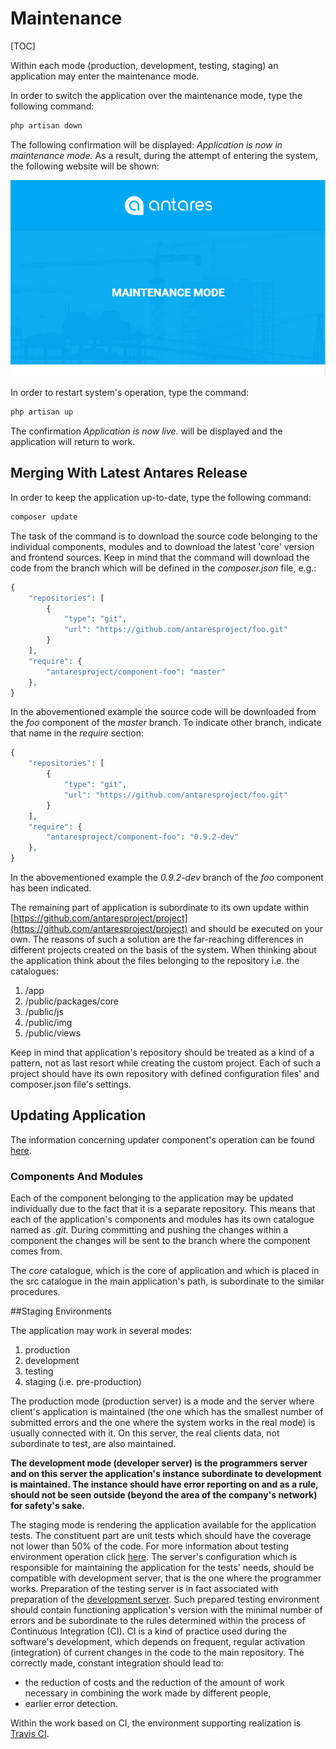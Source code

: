 # Maintenance  

[TOC]

Within each mode (production, development, testing, staging) an application may enter the maintenance mode.

In order to switch the application over the maintenance mode, type the following command:

```bash
php artisan down
```

The following confirmation will be displayed: *Application is now in maintenance mode.* As a result, during the attempt of entering the system, the following website will be shown:

  ![AT_maint01](../img/docs/antares_concepts/maintenance/AT_maint01.PNG)
  
In order to restart system's operation, type the command:

```bash
php artisan up
```

The confirmation *Application is now live.* will be displayed and the application will return to work.

## Merging With Latest Antares Release  

In order to keep the application up-to-date, type the following command:

```bash
composer update
```

The task of the command is to download the source code belonging to the individual components, modules and to download the latest 'core' version and frontend sources. Keep in mind that the command will download the code from the branch which will be defined in the *composer.json* file, e.g.:

```php
{
    "repositories": [
        {
            "type": "git",
            "url": "https://github.com/antaresproject/foo.git"
        }
    ],
    "require": {
        "antaresproject/component-foo": "master"
    },   
}
```

In the abovementioned example the source code will be downloaded from the *foo* component of the *master* branch. To indicate other branch, indicate that name in the *require* section:

```php
{
    "repositories": [
        {
            "type": "git",
            "url": "https://github.com/antaresproject/foo.git"
        }
    ],
    "require": {
        "antaresproject/component-foo": "0.9.2-dev"
    },   
}
```

In the abovementioned example the *0.9.2-dev* branch of the *foo* component has been indicated.

The remaining part of application is subordinate to its own update within [https://github.com/antaresproject/project](https://github.com/antaresproject/project) and should be executed on your own. The reasons of such a solution are the far-reaching differences in different projects created on the basis of the system. When thinking about the application think about the files belonging to the repository i.e. the catalogues:

1. /app
2. /public/packages/core
3. /public/js
4. /public/img
5. /public/views

Keep in mind that application's repository should be treated as a kind of a pattern, not as last resort while creating the custom project. Each of such a project should have its own repository with defined configuration files' and composer.json file's settings.

## Updating Application  

The information concerning updater component's operation can be found [here](../core_modules/updater.md).

### Components And Modules  

Each of the component belonging to the application may be updated individually due to the fact that it is a separate repository. This means that each of the application's components and modules has its own catalogue named as *.git.* During committing and pushing the changes within a component the changes will be sent to the branch where the component comes from.

The *core* catalogue, which is the core of application and which is placed in the src catalogue in the main application's path, is subordinate to the similar procedures.

##Staging Environments  

The application may work in several modes:

1. production
2. development
3. testing
4. staging (i.e. pre-production)

The production mode (production server) is a mode and the server where client's application is maintained (the one which has the smallest number of submitted errors and the one where the system works in the real mode) is usually connected with it. On this server, the real clients data, not subordinate to test, are also maintained.

**The development mode (developer server) is the programmers server and on this server the application's instance subordinate to development is maintained. The instance should have error reporting on and as a rule, should not be seen outside (beyond the area of the company's network) for safety's sake.**

The staging mode is rendering the application available for the application tests. The constituent part are unit tests which should have the coverage not lower than 50% of the code. For more information about  testing environment operation click [here](../services/test_benchmark.md). The server's configuration which is responsible for maintaining the application for the tests' needs, should be compatible with development server, that is the one where the programmer works. Preparation of the testing server is in fact associated with preparation of the [development server](../installation/installation_auto.md). Such prepared testing environment should contain functioning application's version with the minimal number of errors and be subordinate to the rules determined within the process of Continuous Integration (CI). CI is a kind of practice used during the software's development, which depends on frequent, regular activation (integration) of current changes in the code to the main repository. The correctly made, constant integration should lead to:

* the reduction of costs and the reduction of the amount of work necessary in combining the work made by different people,
* earlier error detection.

Within the work based on CI, the environment supporting realization is [Travis CI](https://travis-ci.org).
